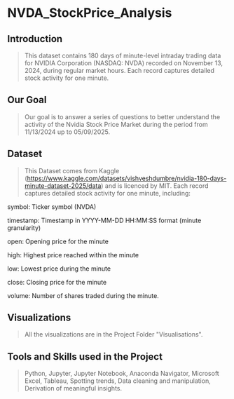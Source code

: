# **NVDA_StockPrice_Analysis**
## **Introduction**
> This dataset contains 180 days of minute-level intraday trading data for NVIDIA Corporation (NASDAQ: NVDA) recorded on November 13, 2024, during regular market hours. Each record captures detailed stock activity for one minute.
## **Our Goal**
> Our goal is to answer a series of questions to better understand the activity of the Nvidia Stock Price Market during the period from 11/13/2024 up to 05/09/2025.
## **Dataset**
> This Dataset comes from Kaggle (https://www.kaggle.com/datasets/vishveshdumbre/nvidia-180-days-minute-dataset-2025/data) and is licenced by MIT. Each record captures detailed stock activity for one minute, including:

symbol: Ticker symbol (NVDA)

timestamp: Timestamp in YYYY-MM-DD HH:MM:SS format (minute granularity)

open: Opening price for the minute

high: Highest price reached within the minute

low: Lowest price during the minute

close: Closing price for the minute

volume: Number of shares traded during the minute.
## **Visualizations**
> All the visualizations are in the Project Folder "Visualisations".
## **Tools and Skills used in the Project**
> Python, Jupyter, Jupyter Notebook, Anaconda Navigator, Microsoft Excel, Tableau, Spotting trends, Data cleaning and manipulation, Derivation of meaningful insights.
